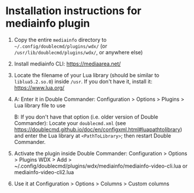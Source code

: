 # Installation instructions for mediainfo plugin

1. Copy the entire `mediainfo` directory to `~/.config/doublecmd/plugins/wdx/` (or `/usr/lib/doublecmd/plugins/wdx/`, or anywhere else)

2. Install mediainfo CLI: https://mediaarea.net/

3. Locate the filename of your Lua library (should be similar to `liblua5.2.so.0`) inside `/usr`. If you don't have it, install it: https://www.lua.org/

4.
    A: Enter it in Double Commander: Configuration > Options > Plugins > Lua library file to use
    
    B: If you don't have that option (i.e. older version of Double Commander): Locate your `doublecmd.xml` (see https://doublecmd.github.io/doc/en/configxml.html#luapathtolibrary) and enter the Lua library at `<PathToLibrary>`; then restart Double Commander.

5. Activate the plugin inside Double Commander: Configuration > Options > Plugins WDX > Add > ~/.config/doublecmd/plugins/wdx/mediainfo/mediainfo-video-cli.lua or mediainfo-video-cli2.lua

6. Use it at Configuration > Options > Columns > Custom columns
